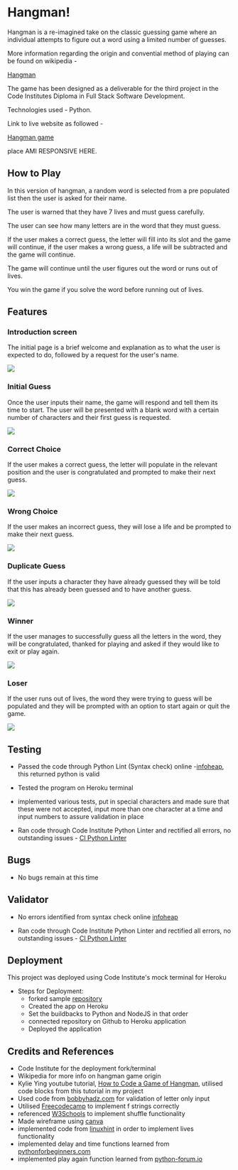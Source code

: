 # Hangman!

Hangman is a re-imagined take on the classic guessing game where an individual attempts
to figure out a word using a limited number of guesses.

More information regarding the origin and convential method of playing can be found on wikipedia -

[Hangman](https://en.wikipedia.org/wiki/Hangman_(game))

The game has been designed as a deliverable for the third project in the Code Institutes Diploma
in Full Stack Software Development.

Technologies used - Python.

Link to live website as followed -

[Hangman game](http://hangmanproject3.herokuapp.com/)

place AMI RESPONSIVE HERE.


## How to Play

In this version of hangman, a random word is selected from a pre populated
list then the user is asked for their name.

The user is warned that they have 7 lives and must guess carefully.

The user can see how many letters are in the word that they must guess.

If the user makes a correct guess, the letter will fill into its slot and
the game will continue, if the user makes a wrong guess, a life will be subtracted
and the game will continue.

The game will continue until the user figures out the word or runs out of lives.

You win the game if you solve the word before running out of lives.

## Features

### Introduction screen

The initial page is a brief welcome and explanation as to what the user is expected to do,
followed by a request for the user's name.

<img src="assets/images/introScreen.jpg">

### Initial Guess

Once the user inputs their name, the game will respond and tell them its time to start. The
user will be presented with a blank word with a certain number of characters and their first
guess is requested.

<img src="assets/images/usernameResponse.jpg">

### Correct Choice

If the user makes a correct guess, the letter will populate in the relevant position and the
user is congratulated and prompted to make their next guess.

<img src="assets/images/correctChoice.jpg">

### Wrong Choice

If the user makes an incorrect guess, they will lose a life and be prompted to make their next guess.

<img src="assets/images/wrongChoice.jpg">

### Duplicate Guess

If the user inputs a character they have already guessed they will be told that this has already been
guessed and to have another guess.

<img src="assets/images/guessedAlready.jpg">

### Winner

If the user manages to successfully guess all the letters in the word, they will be congratulated, thanked for playing
and asked if they would like to exit or play again.

<img src="assets/images/guessedTheWord.jpg">

### Loser

If the user runs out of lives, the word they were trying to guess will be populated and they will be prompted with an
option to start again or quit the game. 

<img src="assets/images/noLivesLeft.jpg">

## Testing

- Passed the code through Python Lint (Syntax check) online -[infoheap](https://infoheap.com/python-lint-online/), this 
returned python is valid

- Tested the program on Heroku terminal

- implemented various tests, put in special characters and made
sure that these were not accepted, input more than one character at a time and input numbers to assure validation in place

- Ran code through Code Institute Python Linter and rectified
all errors, no outstanding issues - [CI Python Linter](https://pep8ci.herokuapp.com/)


## Bugs

- No bugs remain at this time

## Validator

- No errors identified from syntax check online [infoheap](https://infoheap.com/python-lint-online/)

- Ran code through Code Institute Python Linter and rectified
all errors, no outstanding issues - [CI Python Linter](https://pep8ci.herokuapp.com/)


## Deployment

This project was deployed using Code Institute's mock terminal
for Heroku

- Steps for Deployment:
    - forked sample [repository](https://github.com/Code-Institute-Org/python-essentials-template)
    - Created the app on Heroku
    - Set the buildbacks to Python and NodeJS in that order
    - connected repository on Github to Heroku application
    - Deployed the application

## Credits and References

- Code Institute for the deployment fork/terminal
- Wikipedia for more info on hangman game origin
- Kylie Ying youtube tutorial, [How to Code a Game
of Hangman](https://www.youtube.com/watch?v=cJJTnI22IF8), utilised code blocks from this tutorial in my project
- Used code from [bobbyhadz.com](https://bobbyhadz.com/blog/python-input-only-letters-allowed) for validation of letter
only input
- Utilised [Freecodecamp](https://www.freecodecamp.org/news/python-string-format-python-s-print-format-example/)
 to implement f strings correctly
- referenced [W3Schools](https://www.w3schools.com/python/ref_random_shuffle.asp) to implement shuffle functionality
- Made wireframe using [canva](https://www.canva.com/)
- implemented code from [linuxhint](https://linuxhint.com/python-increment-by-1/#:~:text=Let's%20have%20a%20look%20at,value%20should%20be%201%20now.) in order to implement
lives functionality
- implemented delay and time functions learned from [pythonforbeginners.com](https://www.pythonforbeginners.com/code-snippets-source-code/game-hangman)
- implemented play again function learned from [python-forum.io](https://python-forum.io/thread-32088.html)